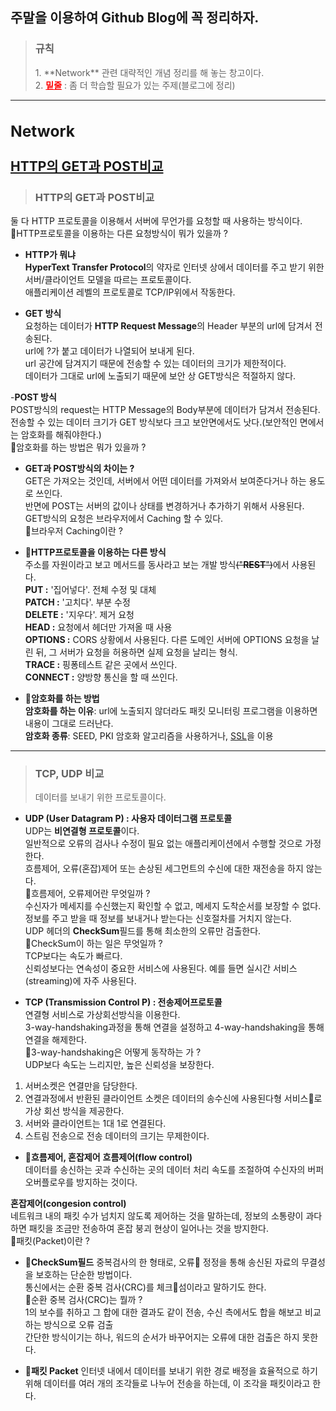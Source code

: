 ## 주말을 이용하여 Github Blog에 꼭 정리하자.
> <h3>규칙</h3>
> 1. **Network** 관련 대략적인 개념 정리를 해 놓는 창고이다.<br/>
> 2. <span style="color:red"><b><u>밑줄</u></b></span> : 좀 더 학습할 필요가 있는 주제(블로그에 정리)<br/>
---

<span><h3>Network</h3></span>
[HTTP의 GET과 POST비교](#http의-get과-post비교) <br/>
---

> <span><h3>HTTP의 GET과 POST비교</h3></span>

둘 다 HTTP 프로토콜을 이용해서 서버에 무언가를 요청할 때 사용하는 방식이다.<br/>
🚨HTTP프로토콜을 이용하는 다른 요청방식이 뭐가 있을까 ?<br/>

- **HTTP가 뭐냐**<br/>
**HyperText Transfer Protocol**의 약자로 인터넷 상에서 데이터를 주고 받기 위한 서버/클라이언트 모델을 따르는 프로토콜이다.<br/>
애플리케이션 레벨의 프로토콜로 TCP/IP위에서 작동한다.<br/>

- **GET 방식**<br/>
요청하는 데이터가 **HTTP Request Message**의 Header 부분의 url에 담겨서 전송된다.<br/>
url에 ?가 붙고 데이터가 나열되어 보내게 된다.<br/>
url 공간에 담겨지기 때문에 전송할 수 있는 데이터의 크기가 제한적이다.<br/>
데이터가 그대로 url에 노출되기 때문에 보안 상 GET방식은 적절하지 않다.<br/>

-**POST 방식**<br/>
POST방식의 request는 HTTP Message의 Body부분에 데이터가 담겨서 전송된다.<br/>
전송할 수 있는 데이터 크기가 GET 방식보다 크고 보안면에서도 낫다.(보안적인 면에서는 암호화를 해줘야한다.)<br/>
🚨암호화를 하는 방법은 뭐가 있을까 ?<br/>

- **GET과 POST방식의 차이는 ?**<br/>
GET은 가져오는 것인데, 서버에서 어떤 데이터를 가져와서 보여준다거나 하는 용도로 쓰인다.<br/>
반면에 POST는 서버의 값이나 상태를 변경하거나 추가하기 위해서 사용된다.<br/>
GET방식의 요청은 브라우저에서 Caching 할 수 있다.<br/>
🚨브라우저 Caching이란 ?<br/>

- **🤔HTTP프로토콜을 이용하는 다른 방식**<br/>
주소를 자원이라고 보고 메서드를 동사라고 보는 개발 방식~~("**REST**")~~에서 사용된다.<br/>
**PUT :** '집어넣다'. 전체 수정 및 대체<br/>
**PATCH :** '고치다'. 부분 수정 <br/>
**DELETE :** '지우다'. 제거 요청 <br/>
**HEAD :** 요청에서 헤더만 가져올 때 사용 <br/>
**OPTIONS :** CORS 상황에서 사용된다. 다른 도메인 서버에 OPTIONS 요청을 날린 뒤, 그 서버가 요청을 허용하면 실제 요청을 날리는 형식.<br/>
**TRACE :** 핑퐁테스트 같은 곳에서 쓰인다.<br/>
**CONNECT :** 양방향 통신을 할 때 쓰인다.<br/>

- **🤔암호화를 하는 방법**<br/>
**암호화를 하는 이유**: url에 노출되지 않더라도 패킷 모니터링 프로그램을 이용하면 내용이 그대로 드러난다.<br/>
**암호화 종류**: SEED, PKI 암호화 알고리즘을 사용하거나, <u>SSL</u>을 이용<br/>

---
> <span><h3>TCP, UDP 비교</h3></span>
데이터를 보내기 위한 프로토콜이다.<br/>

- **UDP (User Datagram P) : 사용자 데이터그램 프로토콜**<br/>
UDP는 **비연결형 프로토콜**이다.<br/>
일반적으로 오류의 검사나 수정이 필요 없는 애플리케이션에서 수행할 것으로 가정한다.<br/>
흐름제어, 오류(혼잡)제어 또는 손상된 세그먼트의 수신에 대한 재전송을 하지 않는다.<br/>
🚨흐름제어, 오류제어란 무엇일까 ?<br/>
수신자가 메세지를 수신했는지 확인할 수 없고, 메세지 도착순서를 보장할 수 없다.<br/>
정보를 주고 받을 때 정보를 보내거나 받는다는 신호절차를 거치지 않는다.<br/>
UDP 헤더의 **CheckSum**필드를 통해 최소한의 오류만 검출한다.<br>
🚨CheckSum이 하는 일은 무엇일까 ?<br/>
TCP보다는 속도가 빠르다.<br/>
신뢰성보다는 연속성이 중요한 서비스에 사용된다. 예를 들면 실시간 서비스(streaming)에 자주 사용된다.<br/>

- **TCP (Transmission Control P) : 전송제어프로토콜**<br/>
연결형 서비스로 가상회선방식을 이용한다.<br/>
3-way-handshaking과정을 통해 연결을 설정하고 4-way-handshaking을 통해 연결을 해제한다.<br/>
🚨3-way-handshaking은 어떻게 동작하는 가 ?<br/>
UDP보다 속도는 느리지만, 높은 신뢰성을 보장한다.<br/>
1. 서버소켓은 연결만을 담당한다.
2. 연결과정에서 반환된 클라이언트 소켓은 데이터의 송수신에 사용된다형 서비스로 가상 회선 방식을 제공한다.
3. 서버와 클라이언트는 1대 1로 연결된다.
4. 스트림 전송으로 전송 데이터의 크기는 무제한이다.

- **🤔흐름제어, 혼잡제어**
**흐름제어(flow control)**<br/>
데이터를 송신하는 곳과 수신하는 곳의 데이터 처리 속도를 조절하여 수신자의 버퍼 오버플로우를 방지하는 것이다.<br/>

**혼잡제어(congesion control)**<br/>
네트워크 내의 패킷 수가 넘치지 않도록 제어하는 것을 말하는데, 정보의 소통량이 과다하면 패킷을 조금만 전송하여 혼잡 붕괴 현상이 일어나는 것을 방지한다.<br/>
🚨패킷(Packet)이란 ? <br/>

- **🤔CheckSum필드**
중복검사의 한 형태로, 오류 정정을 통해 송신된 자료의 무결성을 보호하는 단순한 방법이다.<br/>
통신에서는 순환 중복 검사(CRC)를 체크섬이라고 말하기도 한다.<br/>
🚨순환 중복 검사(CRC)는 뭘까 ?<br/>
1의 보수를 취하고 그 합에 대한 결과도 같이 전송, 수신 측에서도 합을 해보고 비교하는 방식으로 오류 검출<br/>
간단한 방식이기는 하나, 워드의 순서가 바꾸어지는 오류에 대한 검출은 하지 못한다.<br/>

- **🤔패킷 Packet**
인터넷 내에서 데이터를 보내기 위한 경로 배정을 효율적으로 하기 위해 데이터를 여러 개의 조각들로 나누어 전송을 하는데, 이 조각을 패킷이라고 한다.<br/>